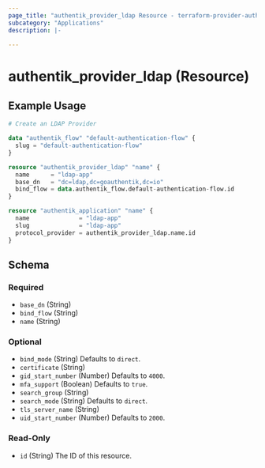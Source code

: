 ```yaml
---
page_title: "authentik_provider_ldap Resource - terraform-provider-authentik"
subcategory: "Applications"
description: |-
  
---
```


# authentik_provider_ldap (Resource)



## Example Usage

```terraform
# Create an LDAP Provider

data "authentik_flow" "default-authentication-flow" {
  slug = "default-authentication-flow"
}

resource "authentik_provider_ldap" "name" {
  name      = "ldap-app"
  base_dn   = "dc=ldap,dc=goauthentik,dc=io"
  bind_flow = data.authentik_flow.default-authentication-flow.id
}

resource "authentik_application" "name" {
  name              = "ldap-app"
  slug              = "ldap-app"
  protocol_provider = authentik_provider_ldap.name.id
}
```

<!-- schema generated by tfplugindocs -->
## Schema

### Required

- `base_dn` (String)
- `bind_flow` (String)
- `name` (String)

### Optional

- `bind_mode` (String) Defaults to `direct`.
- `certificate` (String)
- `gid_start_number` (Number) Defaults to `4000`.
- `mfa_support` (Boolean) Defaults to `true`.
- `search_group` (String)
- `search_mode` (String) Defaults to `direct`.
- `tls_server_name` (String)
- `uid_start_number` (Number) Defaults to `2000`.

### Read-Only

- `id` (String) The ID of this resource.
